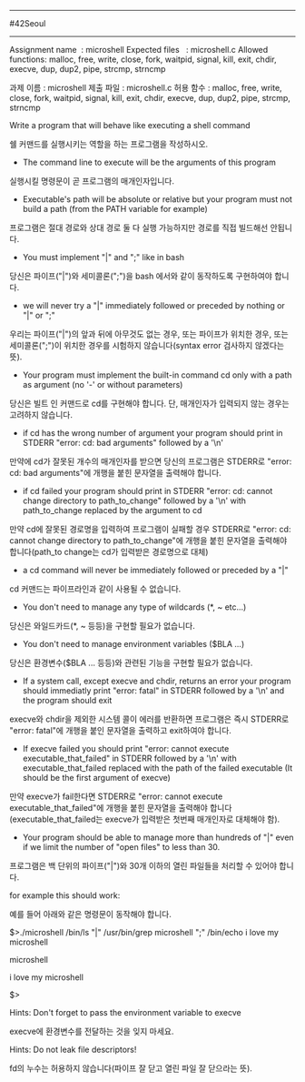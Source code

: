 
---

#42Seoul 

---

Assignment name  : microshell
Expected files   : microshell.c
Allowed functions: malloc, free, write, close, fork, waitpid, signal, kill, exit, chdir, execve, dup, dup2, pipe, strcmp, strncmp

과제 이름 : microshell
제출 파일 : microshell.c
허용 함수 : malloc, free, write, close, fork, waitpid, signal, kill, exit, chdir, execve, dup, dup2, pipe, strcmp, strncmp

Write a program that will behave like executing a shell command

쉘 커맨드를 실행시키는 역할을 하는 프로그램을 작성하시오.

- The command line to execute will be the arguments of this program

실행시킬 명령문이 곧 프로그램의 매개인자입니다.

- Executable's path will be absolute or relative but your program must not build a path (from the PATH variable for example)

프로그램은 절대 경로와 상대 경로 둘 다 실행 가능하지만 경로를 직접 빌드해선 안됩니다.

- You must implement "|" and ";" like in bash

당신은 파이프("|")와 세미콜론(";")을 bash 에서와 같이 동작하도록 구현하여야 합니다.

- we will never try a "|" immediately followed or preceded by nothing or "|" or ";"

우리는 파이프("|")의 앞과 뒤에 아무것도 없는 경우, 또는 파이프가 위치한 경우, 또는 세미콜론(";")이 위치한 경우를 시험하지 않습니다(syntax error 검사하지 않겠다는 뜻).

- Your program must implement the built-in command cd only with a path as argument (no '-' or without parameters)

당신은 빌트 인 커맨드로 cd를 구현해야 합니다. 단, 매개인자가 입력되지 않는 경우는 고려하지 않습니다.

- if cd has the wrong number of argument your program should print in STDERR "error: cd: bad arguments" followed by a '\n'

만약에 cd가 잘못된 개수의 매개인자를 받으면 당신의 프로그램은 STDERR로 "error: cd: bad arguments"에 개행을 붙힌 문자열을 출력해야 합니다.

- if cd failed your program should print in STDERR "error: cd: cannot change directory to path_to_change" followed by a '\n' with path_to_change replaced by the argument to cd

만약 cd에 잘못된 경로명을 입력하여 프로그램이 실패할 경우 STDERR로 "error: cd: cannot change directory to path_to_change"에 개행을 붙힌 문자열을 출력해야 합니다(path_to change는 cd가 입력받은 경로명으로 대체)

- a cd command will never be immediately followed or preceded by a "|"

cd 커맨드는 파이프라인과 같이 사용될 수 없습니다.

- You don't need to manage any type of wildcards (*, ~ etc...)

당신은 와일드카드(\*, ~ 등등)을 구현할 필요가 없습니다.

- You don't need to manage environment variables ($BLA ...)

당신은 환경변수($BLA ... 등등)와 관련된 기능을 구현할 필요가 없습니다.

- If a system call, except execve and chdir, returns an error your program should immediatly print "error: fatal" in STDERR followed by a '\n' and the program should exit

execve와 chdir을 제외한 시스템 콜이 에러를 반환하면 프로그램은 즉시 STDERR로 "error: fatal"에 개행을 붙인 문자열을 출력하고 exit하여야 합니다.

- If execve failed you should print "error: cannot execute executable_that_failed" in STDERR followed by a '\n' with executable_that_failed replaced with the path of the failed executable (It should be the first argument of execve)

만약 execve가 fail한다면 STDERR로 "error: cannot execute executable_that_failed"에 개행을 붙힌 문자열을 출력해야 합니다(executable_that_failed는 execve가 입력받은 첫번째 매개인자로 대체해야 함).

- Your program should be able to manage more than hundreds of "|" even if we limit the number of "open files" to less than 30.  

프로그램은 백 단위의 파이프("|")와 30개 이하의 열린 파일들을 처리할 수 있어야 합니다.

for example this should work:

예를 들어 아래와 같은 명령문이 동작해야 합니다.

$>./microshell /bin/ls "|" /usr/bin/grep microshell ";" /bin/echo i love my microshell

microshell

i love my microshell

$>

Hints:
Don't forget to pass the environment variable to execve

execve에 환경변수를 전달하는 것을 잊지 마세요.

Hints:
Do not leak file descriptors!

fd의 누수는 허용하지 않습니다(파이프 잘 닫고 열린 파일 잘 닫으라는 뜻).
